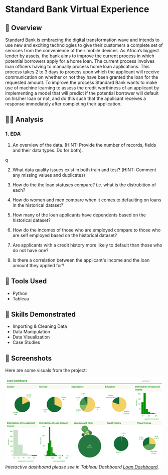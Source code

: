 # Standard Bank Virtual Experience

## 📝 Overview
Standard Bank is embracing the digital transformation wave and intends to use new and exciting technologies to give their customers a complete set of services from the convenience of their mobile devices. As Africa’s biggest lender by assets, the bank aims to improve the current process in which potential borrowers apply for a home loan. The current process involves loan officers having to manually process home loan applications. This process takes 2 to 3 days to process upon which the applicant will receive communication on whether or not they have been granted the loan for the requested amount. To improve the process Standard Bank wants to make use of machine learning to assess the credit worthiness of an applicant by implementing a model that will predict if the potential borrower will default on his/her loan or not, and do this such that the applicant receives a response immediately after completing their application.


##  👨‍💻 Analysis 
### 1. EDA
1. An overview of the data. (HINT: Provide the number of records, fields and their data types. Do for both).

q

2. What data quality issues exist in both train and test? (HINT: Comment any missing values and duplicates)

3. How do the the loan statuses compare? i.e. what is the distrubition of each?

4. How do women and men compare when it comes to defaulting on loans in the historical dataset?

5. How many of the loan applicants have dependents based on the historical dataset?

6. How do the incomes of those who are employed compare to those who are self employed based on the historical dataset? 

7. Are applicants with a credit history more likely to default than those who do not have one?

8. Is there a correlation between the applicant's income and the loan amount they applied for? 

## 🔧 Tools Used
- Python
- Tableau

## 📌 Skills Demonstrated
- Importing & Cleaning Data
- Data Manipulation
- Data Visualization
- Case Studies

## 📃 Screenshots
Here are some visuals from the project:

![Tableau Dashboard](https://github.com/Rui-Huang-dotcom/Standard-Bank-Virtual-Experience-Programme/blob/main/Dashboard%201.png)
*Interactive dashboard please see in Tableau Dashboard [Loan Dashboard](https://public.tableau.com/app/profile/rui.huang7025/viz/LoanDashboard_17018580855110/Dashboard1).*

